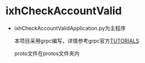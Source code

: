# ixhCheckAccountValid

* ixhCheckAccountValidApplication.py为主程序

  本项目采用grpc编写，详情参考grpc官方[TUTORIALS](https://grpc.io/docs/tutorials/) 

  proto文件在protos文件夹内

